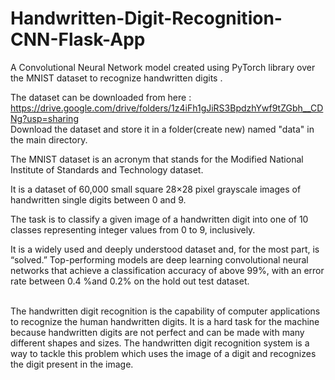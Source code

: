 # Handwritten-Digit-Recognition-CNN-Flask-App

A Convolutional Neural Network model created using PyTorch library over the MNIST dataset to recognize handwritten digits . 

The dataset can be downloaded from here : <br />
https://drive.google.com/drive/folders/1z4iFh1gJiRS3BpdzhYwf9tZGbh__CDNg?usp=sharing <br />
Download the dataset and store it in a folder(create new) named "data" in the main directory.
<br />

The MNIST dataset is an acronym that stands for the Modified National Institute of Standards and Technology dataset.

It is a dataset of 60,000 small square 28×28 pixel grayscale images of handwritten single digits between 0 and 9.

The task is to classify a given image of a handwritten digit into one of 10 classes representing integer values from 0 to 9, inclusively.

It is a widely used and deeply understood dataset and, for the most part, is “solved.” Top-performing models are deep learning convolutional neural networks that achieve a classification accuracy of above 99%, with an error rate between 0.4 %and 0.2% on the hold out test dataset. <br />
<br />

The handwritten digit recognition is the capability of computer
applications to recognize the human handwritten digits. It is a
hard task for the machine because handwritten digits are not
perfect and can be made with many different shapes and sizes.
The handwritten digit recognition system is a way to tackle this
problem which uses the image of a digit and recognizes the
digit present in the image.


